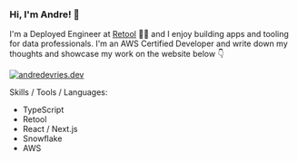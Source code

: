 <!-- <img align='right' src="https://github-readme-stats.vercel.app/api?username=andre347"> -->

### Hi, I'm Andre! :wave:

I'm a Deployed Engineer at [Retool](https://retool.com) 👨‍💻 and I enjoy building apps and tooling for data professionals. I'm an AWS Certified Developer and write down my thoughts and showcase my work on the website below :point_down:

[![andredevries.dev](https://img.shields.io/static/v1?label=andredevries&message=%20&color=orange&logo=&style=flat-square&logoColor=white)](https://andredevries.dev/)

Skills / Tools / Languages:
- TypeScript 
- Retool
- React / Next.js
- Snowflake
- AWS
